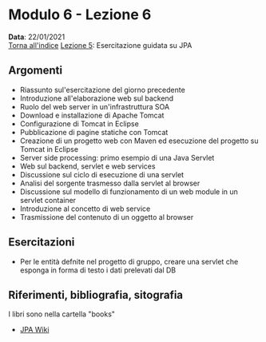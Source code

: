 # Modulo 6 - Lezione 6

__Data__: 22/01/2021  
[Torna all'indice](/README.md)
[Lezione 5](/modulo-06/lezione-5.md): Esercitazione guidata su JPA  

## Argomenti

- Riassunto sul'esercitazione del giorno precedente
- Introduzione all'elaborazione web sul backend
- Ruolo del web server in un'infrastruttura SOA
- Download e installazione di Apache Tomcat
- Configurazione di Tomcat in Eclipse
- Pubblicazione di pagine statiche con Tomcat
- Creazione di un progetto web con Maven ed esecuzione del progetto su Tomcat in Eclipse
- Server side processing: primo esempio di una Java Servlet
- Web sul backend, servlet e web services
- Discussione sul ciclo di esecuzione di una servlet
- Analisi del sorgente trasmesso dalla servlet al browser
- Discussione sul modello di funzionamento di un web module in un servlet container
- Introduzione al concetto di web service
- Trasmissione del contenuto di un oggetto al browser

## Esercitazioni

- Per le entità defnite nel progetto di gruppo, creare una servlet che esponga in forma di testo i dati prelevati dal DB

## Riferimenti, bibliografia, sitografia

I libri sono nella cartella "books"

- [JPA Wiki](https://en.wikibooks.org/wiki/Java_Persistence)

